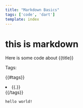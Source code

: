 ```yaml
---
title: "Markdown Basics"
tags: ['code', 'dart']
template: index
---
```


# this is markdown

Here is some code about {{title}}

Tags:

{{#tags}}
<li>{{.}}</li>
{{/tags}}


```
hello world!
```
